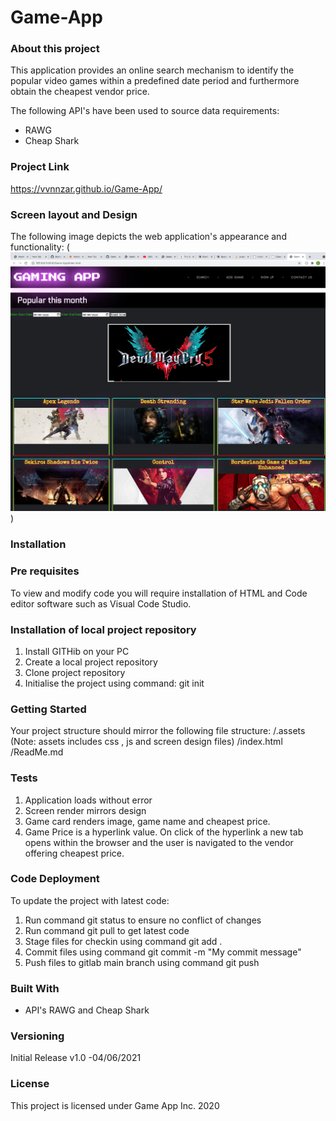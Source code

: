 # Game-App



### About this project

This application provides an online search mechanism to identify the popular video games within a predefined date period and furthermore obtain the cheapest vendor price.

The following API's have been used to source data requirements:

- RAWG
- Cheap Shark

### Project Link
https://vvnnzar.github.io/Game-App/

### Screen layout and Design

The following image depicts the web application's appearance and functionality:
(![Game App Screen Design](https://github.com/vvnnzar/Game-App/blob/main/assets/screen%20design/screen%20design.png))

### Installation

### Pre requisites

To view and modify code you will require installation of HTML and Code editor software such as Visual Code Studio.

### Installation of local project repository

1. Install GITHib on your PC
2. Create a local project repository
3. Clone project repository
4. Initialise the project using command: git init

### Getting Started

Your project structure should mirror the following file structure:
/.assets (Note: assets includes css , js and screen design files)
/index.html
/ReadMe.md

### Tests

1. Application loads without error
2. Screen render mirrors design
3. Game card renders image, game name and cheapest price.
4. Game Price is a hyperlink value. On click of the hyperlink a new tab opens within the browser and the user is navigated to the vendor offering cheapest price.

### Code Deployment

To update the project with latest code:

1. Run command git status to ensure no conflict of changes
2. Run command git pull to get latest code
3. Stage files for checkin using command git add .
4. Commit files using command git commit -m "My commit message"
5. Push files to gitlab main branch using command git push

### Built With

- API's RAWG and Cheap Shark

### Versioning

Initial Release v1.0 -04/06/2021

### License

This project is licensed under Game App Inc. 2020
